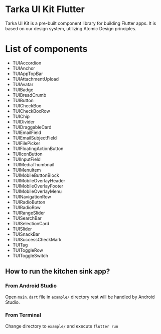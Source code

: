 <!--
This README describes the package. If you publish this package to pub.dev,
this README's contents appear on the landing page for your package.

For information about how to write a good package README, see the guide for
[writing package pages](https://dart.dev/guides/libraries/writing-package-pages).

For general information about developing packages, see the Dart guide for
[creating packages](https://dart.dev/guides/libraries/create-library-packages)
and the Flutter guide for
[developing packages and plugins](https://flutter.dev/developing-packages).
-->

# Tarka UI Kit Flutter
Tarka UI Kit is a pre-built component library for building Flutter apps. It is based on our design system, utilizing Atomic Design principles.

# List of components
- TUIAccordion
- TUIAnchor
- TUIAppTopBar
- TUIAttachmentUpload
- TUIAvatar
- TUIBadge
- TUIBreadCrumb
- TUIButton
- TUICheckBox
- TUICheckBoxRow
- TUIChip
- TUIDivider
- TUIDraggableCard
- TUIEmailField
- TUIEmailSubjectField
- TUIFilePicker
- TUIFloatingActionButton
- TUIIconButton
- TUIInputField
- TUIMediaThumbnail
- TUIMenuItem
- TUIMobileButtonBlock
- TUIMobileOverlayHeader
- TUIMobileOverlayFooter
- TUIMobileOverlayMenu
- TUINavigationRow
- TUIRadioButton
- TUIRadioRow
- TUIRangeSlider
- TUISearchBar
- TUISelectionCard
- TUISlider
- TUISnackBar
- TUISuccessCheckMark
- TUITag
- TUIToggleRow
- TUIToggleSwitch

## How to run the kitchen sink app?

### From Android Studio

Open `main.dart` file in `example/` directory rest will be handled by Android Studio.

### From Terminal

Change directory to `example/` and execute `flutter run`
